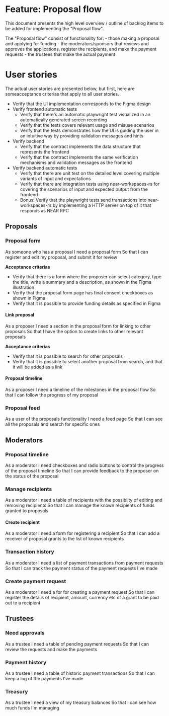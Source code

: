 Feature: Proposal flow
======================

This document presents the high level overview / outline of backlog items to be added for implementing the "Proposal flow".

The "Proposal flow" consist of functionality for:
    - those making a proposal and applying for funding
    - the moderators/sponsors that reviews and approves the applications, register the recipients, and make the payment requests
    - the trustees that make the actual payment

# User stories 

The actual user stories are presented below, but first, here are someacceptance criterias that apply to all user stories.

- Verify that the UI implementation corresponds to the Figma design
- Verify frontend automatic tests
    - Verify that there's an automatic playwright test visualized in an automatically generated screen recording
    - Verify that the tests covers relevant usage and misuse scenarios
    - Verify that the tests demonstrates how the UI is guiding the user in an intuitive way by providing validation messages and hints
- Verify backend
    - Verify that the contract implements the data structure that represents the frontend
    - Verify that the contract implements the same verification mechanisms and validation messages as the frontend
- Verify backend automatic tests
    - Verify that there are unit test on the detailed level covering multiple variants of input and expectations
    - Verify that there are integration tests using near-workspaces-rs for covering the scenarios of input and expected output from the frontend
    - Bonus: Verify that the playwright tests send transactions into near-workspaces-rs by implementing a HTTP server on top of it that responds as NEAR RPC

## Proposals

### Proposal form

As someone who has a proposal
I need a proposal form
So that I can register and edit my proposal, and submit it for review

**Acceptance criterias**

- Verify that there is a form where the proposer can select category, type the title, write a summary and a description, as shown in the Figma illustration
- Verify that the proposal form page has final consent checkboxes as shown in Figma 
- Verify that it is possible to provide funding details as specified in Figma

#### Link proposal

As a proposer
I need a section in the proposal form for linking to other proposals
So that I have the option to create links to other relevant proposals

**Acceptance criterias**

- Verify that it is possible to search for other proposals
- Verify that it is possible to select another proposal from search, and that it will be added as a link

#### Proposal timeline

As a proposer
I need a timeline of the milestones in the proposal flow
So that I can follow the progress of my proposal

### Proposal feed

As a user of the proposals functionality
I need a feed page
So that I can see all the proposals and search for specific ones

## Moderators

### Proposal timeline

As a moderator
I need checkboxes and radio buttons to control the progress of the proposal timeline
So that I can provide feedback to the proposer on the status of the proposal

### Manage recipients

As a moderator
I need a table of recipients with the possiblity of editing and removing recipients
So that I can manage the known recipients of funds granted to proposals

#### Create recipient

As a moderator
I need a form for registering a recipient
So that I can add a receiver of proposal grants to the list of known recipients

### Transaction history

As a moderator
I need a list of payment transactions from payment requests
So that I can track the payment status of the payment requests I've made

### Create payment request

As a moderator
I need a for for creating a payment request
So that I can register the details of recipient, amount, currency etc of a grant to be paid out to a recipient

## Trustees

### Need approvals

As a trustee
I need a table of pending payment requests
So that I can review the requests and make the payments

### Payment history

As a trustee
I need a table of historic payment transactions
So that I can keep a log of the payments I've made

### Treasury

As a trustee
I need a view of my treasury balances
So that I can see how much funds I'm managing
